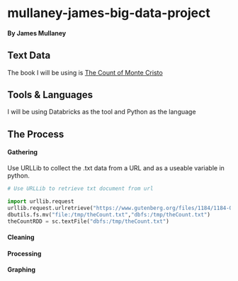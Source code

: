 # mullaney-james-big-data-project
#### By James Mullaney
## Text Data
The book I will be using is [The Count of Monte Cristo](https://www.gutenberg.org/files/1184/1184-0.txt)
## Tools & Languages
I will be using Databricks as the tool and Python as the language
##  The Process
#### Gathering
Use URLLib to collect the .txt data from a URL and as a useable variable in python.
```python
# Use URLLib to retrieve txt document from url

import urllib.request
urllib.request.urlretrieve("https://www.gutenberg.org/files/1184/1184-0.txt","/tmp/theCount.txt")
dbutils.fs.mv("file:/tmp/theCount.txt","dbfs:/tmp/theCount.txt")
theCountRDD = sc.textFile("dbfs:/tmp/theCount.txt") 
```
#### Cleaning
#### Processing
#### Graphing
